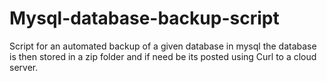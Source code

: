 # Mysql-database-backup-script
Script for an automated backup of a given database in mysql
the database is then stored in a zip folder and if need be its posted using Curl to a cloud server.
